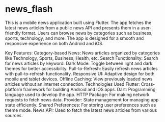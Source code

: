 # news_flash

This is a mobile news application built using Flutter. The app fetches the latest news articles from a public news API and presents them in a user-friendly format. Users can browse news by categories such as business, sports, technology, and more. The app is designed for a smooth and responsive experience on both Android and iOS.

Key Features:
Category-based News: News articles organized by categories like Technology, Sports, Business, Health, etc.
Search Functionality: Search for news articles by keyword.
Dark Mode: Toggle between light and dark themes for better accessibility.
Pull-to-Refresh: Easily refresh news articles with pull-to-refresh functionality.
Responsive UI: Adaptive design for both mobile and tablet devices.
Offline Caching: View previously loaded news articles without an internet connection.
Technologies Used
Flutter: Cross-platform framework for building Android and iOS apps.
Dart: Programming language used to develop the app.
HTTP Package: For making network requests to fetch news data.
Provider: State management for managing app state efficiently.
Shared Preferences: For storing user preferences such as theme mode.
News API: Used to fetch the latest news articles from various sources.
